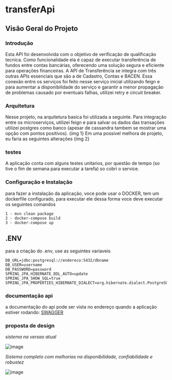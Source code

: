 # transferApi

## Visão Geral do Projeto

### Introdução
Esta API foi desenvolvida com o objetivo de verificação de qualificação tecnica. Como funcionalidade ela é capaz de executar transferência de fundos entre contas bancárias, oferecendo uma solução segura e eficiente para operações financeiras. A API de Transferência se integra com três outras APIs essenciais que são a de Cadastro, Contas e BACEN. Essa conexão entre os serviços foi feito nesse serviço inicial utilizando feign e para aumentar a disponibilidade do serviço e garantir a menor propagação de problemas causado por eventuais falhas, utilizei retry e circuit breaker.

### Arquitetura 
Nesse projeto, na arquitetura basica foi utilizada a seguinte.
Para integração entre os microserviços, utilizei feign e para salvar os dados das transações utilizei postgres como banco (apesar de cassandra tambem se mostrar uma opção com pontos positivos).
{img 1}
Em uma possivel melhora de projeto, eu faria as seguintes alterações 
{img 2}

### testes 
A aplicação conta com alguns testes unitarios, por questão de tempo (so tive o fim de semana para executar a tarefa) so cobri o service.

### Configuração e Instalação
para fazer a instalação da aplicação, voce pode usar o DOCKER, tem um dockerfile configurado, para executar ele dessa forma voce deve executar os seguintes comandos 
```
1 - mvn clean package
2 - docker-compose build
3 - docker-compose up
```

## .ENV
para a criação do .env, use as seguintes variaveis 
```
DB_URL=jdbc:postgresql://endereco:5432/dbname
DB_USER=username
DB_PASSWORD=password
SPRING_JPA_HIBERNATE_DDL_AUTO=update
SPRING_JPA_SHOW_SQL=true
SPRING_JPA_PROPERTIES_HIBERNATE_DIALECT=org.hibernate.dialect.PostgreSQLDialect
```

### documentação api 
a documentação do api pode ser vista no endereço quando a aplicação estiver rodando: [SWAGGER](http://localhost:8080/swagger-ui/index.html#/)

### proposta de design
*sistema na versao atual*

![image](https://github.com/jonathassk/transfer-api/assets/35012537/52762d56-e10b-4159-bdd3-364bb08b50db)

*Sistema completo com melhorias na disponibilidade, confiabilidade e robustez*

![image](https://github.com/jonathassk/transfer-api/assets/35012537/cf217736-fc85-4daf-a99d-981125ce05f8)

